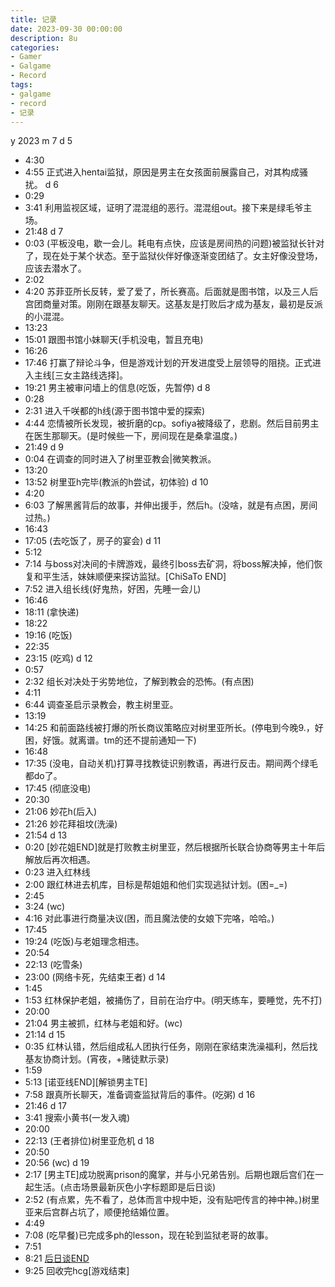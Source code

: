 ```yaml
---
title: 记录
date: 2023-09-30 00:00:00
description: 8u
categories:
- Gamer
- Galgame
- Record
tags:
- galgame
- record
- 记录
---
```

y 2023
m 7
d 5
- 4:30
- 4:55
正式进入hentai监狱，原因是男主在女孩面前展露自己，对其构成骚扰。
d 6
- 0:29
- 3:41
利用监视区域，证明了混混组的恶行。混混组out。接下来是绿毛爷主场。
- 21:48
d 7
- 0:03
(平板没电，歇一会儿。耗电有点快，应该是房间热的问题)被监狱长针对了，现在处于某个状态。至于监狱伙伴好像逐渐变团结了。女主好像没登场，应该去潜水了。
- 2:02
- 4:20
苏菲亚所长反转，爱了爱了，所长赛高。后面就是图书馆，以及三人后宫团商量对策。刚刚在跟基友聊天。这基友是打败后才成为基友，最初是反派的小混混。
- 13:23
- 15:01
跟图书馆小妹聊天(手机没电，暂且充电)
- 16:26
- 17:46
打赢了辩论斗争，但是游戏计划的开发进度受上层领导的阻挠。正式进入主线[三女主路线选择]。
- 19:21
男主被审问墙上的信息(吃饭，先暂停)
d 8
- 0:28
- 2:31
进入千咲都的h线(源于图书馆中爱的探索)
- 4:44
恋情被所长发现，被折磨的cp。sofiya被降级了，悲剧。然后目前男主在医生那聊天。(是时候些一下，房间现在是桑拿温度。)
- 21:49
d 9
- 0:04
在调查的同时进入了树里亚教会|微笑教派。
- 13:20
- 13:52
树里亚h完毕(教派的h尝试，初体验)
d 10
- 4:20
- 6:03
了解黑酱背后的故事，并伸出援手，然后h。(没啥，就是有点困，房间过热。)
- 16:43
- 17:05
(去吃饭了，房子的宴会)
d 11
- 5:12
- 7:14
与boss对决间的卡牌游戏，最终引boss去矿洞，将boss解决掉，他们恢复和平生活，妹妹顺便来探访监狱。[ChiSaTo END]
- 7:52
进入组长线(好鬼热，好困，先睡一会儿)
- 16:46
- 18:11
(拿快递)
- 18:22
- 19:16
(吃饭)
- 22:35
- 23:15
(吃鸡)
d 12
- 0:57
- 2:32
组长对决处于劣势地位，了解到教会的恐怖。(有点困)
- 4:11
- 6:44
调查圣启示录教会，教主树里亚。
- 13:19
- 14:25
和前面路线被打爆的所长商议策略应对树里亚所长。(停电到今晚9.，好困，好饿。就离谱。tm的还不提前通知一下)
- 16:48
- 17:35
(没电，自动关机)打算寻找教徒识别教语，再进行反击。期间两个绿毛都do了。
- 17:45
(彻底没电)
- 20:30
- 21:06
妙花h(后入)
- 21:26
妙花拜祖坟(洗澡)
- 21:54
d 13
- 0:20
[妙花姐END]就是打败教主树里亚，然后根据所长联合协商等男主十年后解放后再次相遇。
- 0:23
进入红林线
- 2:00
跟红林进去机库，目标是帮姐姐和他们实现逃狱计划。(困=_=)
- 2:45
- 3:24
(wc)
- 4:16
对此事进行商量决议(困，而且魔法使的女娘下完咯，哈哈。)
- 17:45
- 19:24
(吃饭)与老姐理念相违。
- 20:54
- 22:13
(吃雪条)
- 23:00
(网络卡死，先结束王者)
d 14
- 1:45
- 1:53
红林保护老姐，被捅伤了，目前在治疗中。(明天练车，要睡觉，先不打)
- 20:00
- 21:04
男主被抓，红林与老姐和好。(wc)
- 21:14
d 15
- 0:35
红林认错，然后组成私人团执行任务，刚刚在家结束洗澡福利，然后找基友协商计划。(宵夜，+赌徒默示录)
- 1:59
- 5:13
[诺亚线END][解锁男主TE]
- 7:58
跟真所长聊天，准备调查监狱背后的事件。(吃粥)
d 16
- 21:46
d 17
- 3:41
搜索小黄书(一发入魂)
- 20:00
- 22:13
(王者排位)树里亚危机
d 18
- 20:50
- 20:56
(wc)
d 19
- 2:17
[男主TE]成功脱离prison的魔掌，并与小兄弟告别。后期也跟后宫们在一起生活。(点击场景最新灰色小字标题即是后日谈)
- 2:52
(有点累，先不看了，总体而言中规中矩，没有贴吧传言的神中神。)树里亚来后宫群占坑了，顺便抢结婚位置。
- 4:49
- 7:08
(吃早餐)已完成多ph的lesson，现在轮到监狱老哥的故事。
- 7:51
- 8:21
[后日谈END](准备回收cg)
- 9:25
回收完hcg[游戏结束]